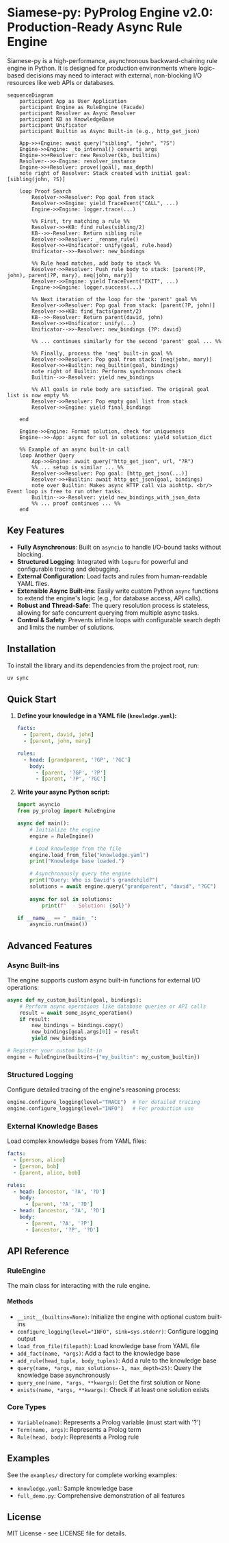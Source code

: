 # Siamese-py: PyProlog Engine v2.0: Production-Ready Async Rule Engine

Siamese-py is a high-performance, asynchronous backward-chaining rule engine in Python. It is designed for production environments where logic-based decisions may need to interact with external, non-blocking I/O resources like web APIs or databases.

```mermaid
sequenceDiagram
    participant App as User Application
    participant Engine as RuleEngine (Facade)
    participant Resolver as Async Resolver
    participant KB as KnowledgeBase
    participant Unificator
    participant Builtin as Async Built-in (e.g., http_get_json)

    App->>+Engine: await query("sibling", "john", "?S")
    Engine->>Engine: _to_internal() converts args
    Engine->>+Resolver: new Resolver(kb, builtins)
    Resolver-->>-Engine: resolver_instance
    Engine->>+Resolver: prove([goal], max_depth)
    note right of Resolver: Stack created with initial goal: [sibling(john, ?S)]

    loop Proof Search
        Resolver->>Resolver: Pop goal from stack
        Resolver->>Engine: yield TraceEvent("CALL", ...)
        Engine->>Engine: logger.trace(...)

        %% First, try matching a rule %%
        Resolver->>+KB: find_rules(sibling/2)
        KB-->>-Resolver: Return sibling rule
        Resolver->>Resolver: _rename_rule()
        Resolver->>+Unificator: unify(goal, rule.head)
        Unificator-->>-Resolver: new_bindings

        %% Rule head matches, add body to stack %%
        Resolver->>Resolver: Push rule body to stack: [parent(?P, john), parent(?P, mary), neq(john, mary)]
        Resolver->>Engine: yield TraceEvent("EXIT", ...)
        Engine->>Engine: logger.success(...)

        %% Next iteration of the loop for the 'parent' goal %%
        Resolver->>Resolver: Pop goal from stack: [parent(?P, john)]
        Resolver->>+KB: find_facts(parent/2)
        KB-->>-Resolver: Return parent(david, john)
        Resolver->>+Unificator: unify(...)
        Unificator-->>-Resolver: new_bindings {?P: david}

        %% ... continues similarly for the second 'parent' goal ... %%

        %% Finally, process the 'neq' built-in goal %%
        Resolver->>Resolver: Pop goal from stack: [neq(john, mary)]
        Resolver->>+Builtin: neq_builtin(goal, bindings)
        note right of Builtin: Performs synchronous check
        Builtin-->>-Resolver: yield new_bindings

        %% All goals in rule body are satisfied. The original goal list is now empty %%
        Resolver->>Resolver: Pop empty goal list from stack
        Resolver->>Engine: yield final_bindings

    end

    Engine->>Engine: Format solution, check for uniqueness
    Engine-->>-App: async for sol in solutions: yield solution_dict

    %% Example of an async built-in call
    loop Another Query
        App->>Engine: await query("http_get_json", url, "?R")
        %% ... setup is similar ... %%
        Resolver->>Resolver: Pop goal: [http_get_json(...)]
        Resolver->>+Builtin: await http_get_json(goal, bindings)
        note over Builtin: Makes async HTTP call via aiohttp. <br/> Event loop is free to run other tasks.
        Builtin-->>-Resolver: yield new_bindings_with_json_data
        %% ... proof continues ... %%
    end
```

## Key Features

-   **Fully Asynchronous**: Built on `asyncio` to handle I/O-bound tasks without blocking.
-   **Structured Logging**: Integrated with `loguru` for powerful and configurable tracing and debugging.
-   **External Configuration**: Load facts and rules from human-readable YAML files.
-   **Extensible Async Built-ins**: Easily write custom Python `async` functions to extend the engine's logic (e.g., for database access, API calls).
-   **Robust and Thread-Safe**: The query resolution process is stateless, allowing for safe concurrent querying from multiple async tasks.
-   **Control & Safety**: Prevents infinite loops with configurable search depth and limits the number of solutions.

## Installation

To install the library and its dependencies from the project root, run:
```bash
uv sync
```

## Quick Start

1.  **Define your knowledge in a YAML file (`knowledge.yaml`):**

    ```yaml
    facts:
      - [parent, david, john]
      - [parent, john, mary]

    rules:
      - head: [grandparent, '?GP', '?GC']
        body:
          - [parent, '?GP', '?P']
          - [parent, '?P', '?GC']
    ```

2.  **Write your async Python script:**

    ```python
    import asyncio
    from py_prolog import RuleEngine

    async def main():
        # Initialize the engine
        engine = RuleEngine()

        # Load knowledge from the file
        engine.load_from_file("knowledge.yaml")
        print("Knowledge base loaded.")

        # Asynchronously query the engine
        print("Query: Who is David's grandchild?")
        solutions = await engine.query("grandparent", "david", "?GC")
        
        async for sol in solutions:
            print(f"  - Solution: {sol}")

    if __name__ == "__main__":
        asyncio.run(main())
    ```

## Advanced Features

### Async Built-ins

The engine supports custom async built-in functions for external I/O operations:

```python
async def my_custom_builtin(goal, bindings):
    # Perform async operations like database queries or API calls
    result = await some_async_operation()
    if result:
        new_bindings = bindings.copy()
        new_bindings[goal.args[0]] = result
        yield new_bindings

# Register your custom built-in
engine = RuleEngine(builtins={"my_builtin": my_custom_builtin})
```

### Structured Logging

Configure detailed tracing of the engine's reasoning process:

```python
engine.configure_logging(level="TRACE")  # For detailed tracing
engine.configure_logging(level="INFO")   # For production use
```

### External Knowledge Bases

Load complex knowledge bases from YAML files:

```yaml
facts:
  - [person, alice]
  - [person, bob]
  - [parent, alice, bob]

rules:
  - head: [ancestor, '?A', '?D']
    body:
      - [parent, '?A', '?D']
  - head: [ancestor, '?A', '?D']
    body:
      - [parent, '?A', '?P']
      - [ancestor, '?P', '?D']
```

## API Reference

### RuleEngine

The main class for interacting with the rule engine.

#### Methods

- `__init__(builtins=None)`: Initialize the engine with optional custom built-ins
- `configure_logging(level="INFO", sink=sys.stderr)`: Configure logging output
- `load_from_file(filepath)`: Load knowledge base from YAML file
- `add_fact(name, *args)`: Add a fact to the knowledge base
- `add_rule(head_tuple, body_tuples)`: Add a rule to the knowledge base
- `query(name, *args, max_solutions=-1, max_depth=25)`: Query the knowledge base asynchronously
- `query_one(name, *args, **kwargs)`: Get the first solution or None
- `exists(name, *args, **kwargs)`: Check if at least one solution exists

### Core Types

- `Variable(name)`: Represents a Prolog variable (must start with '?')
- `Term(name, args)`: Represents a Prolog term
- `Rule(head, body)`: Represents a Prolog rule

## Examples

See the `examples/` directory for complete working examples:

- `knowledge.yaml`: Sample knowledge base
- `full_demo.py`: Comprehensive demonstration of all features

## License

MIT License - see LICENSE file for details. 